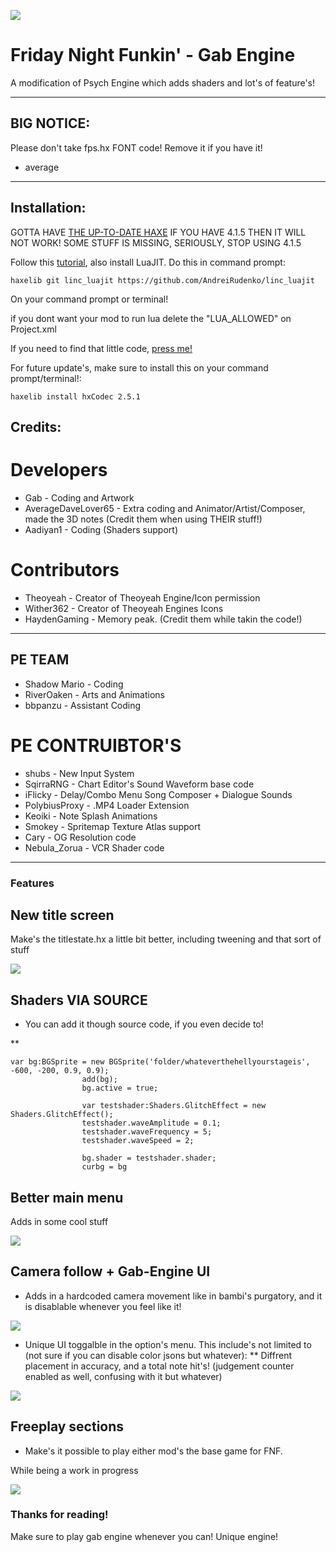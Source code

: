 ![](https://user-images.githubusercontent.com/100803757/183262381-b61dfcf2-2a78-401c-8bd0-ffbf22d0e6a0.png?width=1101&height=701)
# Friday Night Funkin' - Gab Engine
A modification of Psych Engine which adds shaders and lot's of feature's!
_____________________________________
## BIG NOTICE:
Please don't take fps.hx FONT code! Remove it if you have it!
- average
_____________________________________

## Installation:
GOTTA HAVE [THE UP-TO-DATE HAXE](https://haxe.org/download/) IF YOU HAVE 4.1.5 THEN IT WILL NOT WORK! SOME STUFF IS MISSING, SERIOUSLY, STOP USING 4.1.5

Follow this [tutorial](https://youtu.be/grCip1ATI94), also install LuaJIT.
Do this in command prompt:
```
haxelib git linc_luajit https://github.com/AndreiRudenko/linc_luajit
```
On your command prompt or terminal!

if you dont want your mod to run lua delete the "LUA_ALLOWED" on Project.xml

If you need to find that little code, [press me!](https://github.com/Gabriel2019r/FNF-GabEngine/blob/main/Project.xml)

For future update's, make sure to install this on your command prompt/terminal!:
```
haxelib install hxCodec 2.5.1 
```
## Credits:
# Developers
* Gab - Coding and Artwork
* AverageDaveLover65 - Extra coding and Animator/Artist/Composer, made the 3D notes (Credit them when using THEIR stuff!)
* Aadiyan1 - Coding (Shaders support)
# Contributors
* Theoyeah - Creator of Theoyeah Engine/Icon permission
* Wither362 - Creator of Theoyeah Engines Icons
* HaydenGaming - Memory peak. (Credit them while takin the code!)

_____________________________________
## PE TEAM
* Shadow Mario - Coding
* RiverOaken - Arts and Animations
* bbpanzu - Assistant Coding

# PE CONTRUIBTOR'S
* shubs - New Input System
* SqirraRNG - Chart Editor's Sound Waveform base code
* iFlicky - Delay/Combo Menu Song Composer + Dialogue Sounds
* PolybiusProxy - .MP4 Loader Extension
* Keoiki - Note Splash Animations
* Smokey - Spritemap Texture Atlas support
* Cary - OG Resolution code
* Nebula_Zorua - VCR Shader code
_____________________________________

### Features

## New title screen

Make's the titlestate.hx a little bit better, including tweening and that sort of stuff

![](https://user-images.githubusercontent.com/107285739/185762607-78af4bee-57f8-472b-908c-d2d7fb4e2d12.png)

## Shaders VIA SOURCE

* You can add it though source code, if you even decide to!

**  
```
var bg:BGSprite = new BGSprite('folder/whateverthehellyourstageis', -600, -200, 0.9, 0.9);
				add(bg);
				bg.active = true;

				var testshader:Shaders.GlitchEffect = new Shaders.GlitchEffect();
				testshader.waveAmplitude = 0.1;
				testshader.waveFrequency = 5;
				testshader.waveSpeed = 2;

				bg.shader = testshader.shader;
				curbg = bg
```
## Better main menu

Adds in some cool stuff

![](https://user-images.githubusercontent.com/107285739/185762921-3fe34263-7341-4081-b39e-f005052879ee.png)

## Camera follow + Gab-Engine UI

* Adds in a hardcoded camera movement like in bambi's purgatory, and it is disablable whenever you feel like it!

![](https://user-images.githubusercontent.com/107285739/185763095-231a84f3-deba-4be9-a072-631b9b88ff10.png)

* Unique UI toggalble in the option's menu. This include's not limited to (not sure if you can disable color jsons but whatever):
** Diffrent placement in accuracy, and a total note hit's! (judgement counter enabled as well, confusing with it but whatever)

![](https://user-images.githubusercontent.com/107285739/185763122-d44cfaab-5e46-4945-8918-fd7da05cae10.png)

## Freeplay sections

* Make's it possible to play either mod's the base game for FNF.

While being a work in progress

![](https://user-images.githubusercontent.com/107285739/185763286-bc7a47a2-7f5f-4feb-97a2-64de38c80e73.png)

### Thanks for reading!

Make sure to play gab engine whenever you can! Unique engine!

